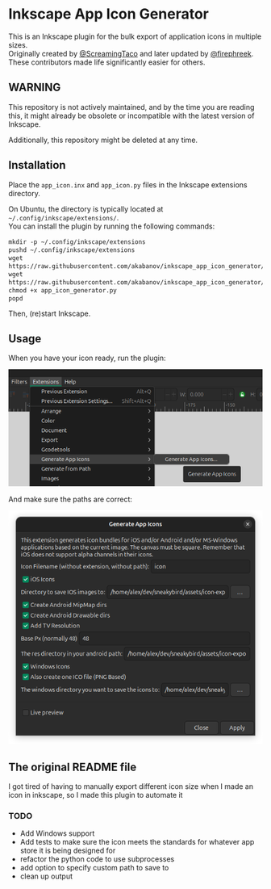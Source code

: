 # Inkscape App Icon Generator

This is an Inkscape plugin for the bulk export of application icons in multiple sizes.  
Originally created by [@ScreamingTaco](https://github.com/ScreamingTaco) and later updated by
[@firephreek](https://github.com/firephreek).
These contributors made life significantly easier for others.

## WARNING

This repository is not actively maintained, and by the time you are reading this, 
it might already be obsolete or incompatible with the latest version of Inkscape.  

Additionally, this repository might be deleted at any time.

## Installation

Place the `app_icon.inx` and `app_icon.py` files in the Inkscape extensions directory.

On Ubuntu, the directory is typically located at `~/.config/inkscape/extensions/`.  
You can install the plugin by running the following commands:

```shell
mkdir -p ~/.config/inkscape/extensions
pushd ~/.config/inkscape/extensions
wget https://raw.githubusercontent.com/akabanov/inkscape_app_icon_generator/master/app_icon_generator.inx
wget https://raw.githubusercontent.com/akabanov/inkscape_app_icon_generator/master/app_icon_generator.py
chmod +x app_icon_generator.py
popd
```

Then, (re)start Inkscape.

## Usage

When you have your icon ready, run the plugin:

![Plugin Menu](README-FILES/menu.png)

And make sure the paths are correct:

![Plugin Menu](README-FILES/dialog.png)


## The original README file

I got tired of having to manually export different icon size when I made an icon in inkscape, so I made this plugin to
automate it

### TODO

* Add Windows support
* Add tests to make sure the icon meets the standards for whatever app store it is being designed for
* refactor the python code to use subprocesses
* add option to specify custom path to save to
* clean up output

